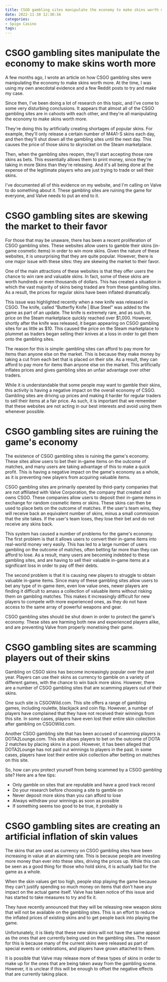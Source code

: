 ```yaml
---
title: CSGO gambling sites manipulate the economy to make skins worth more
date: 2022-11-30 12:30:34
categories:
- Spigo Casino
tags:
---
```



#  CSGO gambling sites manipulate the economy to make skins worth more

A few months ago, I wrote an article on how CSGO gambling sites were manipulating the economy to make skins worth more. At the time, I was using my own anecdotal evidence and a few Reddit posts to try and make my case.

Since then, I've been doing a lot of research on this topic, and I've come to some very disturbing conclusions. It appears that almost all of the CSGO gambling sites are in cahoots with each other, and they're all manipulating the economy to make skins worth more.

They're doing this by artificially creating shortages of popular skins. For example, they'll only release a certain number of M4A1-S skins each day, and then they'll shut down all the gambling sites until the next day. This causes the price of those skins to skyrocket on the Steam marketplace.

Then, when the gambling sites reopen, they'll start accepting those rare skins as bets. This essentially allows them to print money, since they're taking in more Skins than they're releasing. And it's all being done at the expense of the legitimate players who are just trying to trade or sell their skins.

I've documented all of this evidence on my website, and I'm calling on Valve to do something about it. These gambling sites are ruining the game for everyone, and Valve needs to put an end to it.

#  CSGO gambling sites are skewing the market to their favor

For those that may be unaware, there has been a recent proliferation of CSGO gambling sites. These websites allow users to gamble their skins (in-game cosmetic items) in order to win more skins. Given the nature of these websites, it is unsurprising that they are quite popular. However, there is one major issue with these sites: they are skewing the market to their favor.

One of the main attractions of these websites is that they offer users the chance to win rare and valuable skins. In fact, some of these skins are worth hundreds or even thousands of dollars. This has created a situation in which the vast majority of skins being traded are from these gambling sites. As a result, the prices for regular skins have been inflated dramatically.

This issue was highlighted recently when a new knife was released in CSGO. The knife, called “Butterfly Knife | Blue Steel” was added to the game as part of an update. The knife is extremely rare, and as such, its price on the Steam marketplace quickly reached over $1,000. However, shortly after the knife was released, it began appearing on CSGO gambling sites for as little as $10. This caused the price on the Steam marketplace to plummet as traders began selling their knives at a loss in order to get them onto the gambling sites.

The reason for this is simple: gambling sites can afford to pay more for items than anyone else on the market. This is because they make money by taking a cut from each bet that is placed on their site. As a result, they can afford to pay more for items than anyone else on the market. This artificially inflates prices and gives gambling sites an unfair advantage over other traders.

While it is understandable that some people may want to gamble their skins, this activity is having a negative impact on the overall economy of CSGO. Gambling sites are driving up prices and making it harder for regular traders to sell their items at a fair price. As such, it is important that we remember that these websites are not acting in our best interests and avoid using them whenever possible.

#  CSGO gambling sites are ruining the game's economy

The existence of CSGO gambling sites is ruining the game's economy. These sites allow users to bet their in-game items on the outcome of matches, and many users are taking advantage of this to make a quick profit. This is having a negative impact on the game's economy as a whole, as it is preventing new players from acquiring valuable items.

CSGO gambling sites are primarily operated by third-party companies that are not affiliated with Valve Corporation, the company that created and owns CSGO. These companies allow users to deposit their in-game items in exchange for random cosmetic items or skins. These skins can then be used to place bets on the outcome of matches. If the user's team wins, they will receive back an equivalent number of skins, minus a small commission that the site takes. If the user's team loses, they lose their bet and do not receive any skins back.

This system has caused a number of problems for the game's economy. The first problem is that it allows users to convert their in-game items into real-world money very easily. This has led to a large number of users gambling on the outcome of matches, often betting far more than they can afford to lose. As a result, many users are becoming indebted to these gambling sites, and are having to sell their valuable in-game items at a significant loss in order to pay off their debts.

The second problem is that it is causing new players to struggle to obtain valuable in-game items. Since many of these gambling sites allow users to bet any type of in-game item, even low value ones, newer players are finding it difficult to amass a collection of valuable items without risking them on gambling matches. This makes it increasingly difficult for new players to compete with more experienced ones, as they do not have access to the same array of powerful weapons and gear.

CSGO gambling sites should be shut down in order to protect the game's economy. These sites are harming both new and experienced players alike, and are preventing Valve from properly monetising their game.

#  CSGO gambling sites are scamming players out of their skins

Gambling on CSGO skins has become increasingly popular over the past year. Players can use their skins as currency to gamble on a variety of different games, with the chance to win back more skins. However, there are a number of CSGO gambling sites that are scamming players out of their skins.

One such site is CSGOWild.com. This site offers a range of gambling games, including roulette, blackjack and coin flip. However, a number of players have complained that they have not received their winnings from this site. In some cases, players have even lost their entire skin collection after gambling on CSGOWild.com.

Another CSGO gambling site that has been accused of scamming players is DOTA2Lounge.com. This site allows players to bet on the outcome of DOTA 2 matches by placing skins in a pool. However, it has been alleged that DOTA2Lounge has not paid out winnings to players in the past. In some cases, players have lost their entire skin collection after betting on matches on this site.

So, how can you protect yourself from being scammed by a CSGO gambling site? Here are a few tips:

- Only gamble on sites that are reputable and have a good track record
- Do your research before choosing a site to gamble on
- Never deposit more skins than you can afford to lose
- Always withdraw your winnings as soon as possible
- If something seems too good to be true, it probably is

#  CSGO gambling sites are creating an artificial inflation of skin values

The skins that are used as currency on CSGO gambling sites have been increasing in value at an alarming rate. This is because people are investing more money than ever into these sites, driving the prices up. While this can be seen as a good thing for those who hold skins, it is actually bad for the game as a whole.

When the skin values get too high, people stop playing the game because they can’t justify spending so much money on items that don’t have any impact on the actual game itself. Valve has taken notice of this issue and has started to take measures to try and fix it.

They have recently announced that they will be releasing new weapon skins that will not be available on the gambling sites. This is an effort to reduce the inflated prices of existing skins and to get people back into playing the game.

Unfortunately, it is likely that these new skins will not have the same appeal as the ones that are currently being used on the gambling sites. The reason for this is because many of the current skins were released as part of special events or celebrations, and players have grown attached to them.

It is possible that Valve may release more of these types of skins in order to make up for the ones that are being taken away from the gambling scene. However, it is unclear if this will be enough to offset the negative effects that are currently taking place.